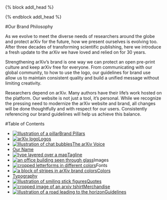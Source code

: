 {% block addl_head %}
<link rel="stylesheet" type="text/css" href="{{'/css/brand_guide.css' | urlize}}""/>
{% endblock addl_head %}

#Our Brand Philosophy

As we evolve to meet the diverse needs of researchers around the globe and protect arXiv for the future, how we present ourselves is evolving too. After three decades of transforming scientific publishing, here we introduce a fresh update to the arXiv we have loved and relied on for 30 years.

Strengthening arXiv’s brand is one way we can protect an open pre-print culture and keep arXiv free for everyone. From communicating with our global community, to how to use the logo, our guidelines for brand use allow us to maintain consistent quality and build a unified message without limiting creativity.

Researchers depend on arXiv. Many authors have their life’s work hosted on the platform. Our website is not just a tool, it’s personal. While we recognize the pressing need to modernize the arXiv website and brand, all changes will be done thoughtfully and with respect for our users. Consistently referencing our brand guidelines will help us achieve this balance.

#Table of Contents
<div class="TOC">
  <ul>
    <li><a href="/brand/brand-pillars"><img src="images/brand-icon-pillars.jpg" alt="Illustration of a pillar">Brand Pillars</a></li>
    <li><a href="/brand/logos"><img src="images/brand-icon-logos.jpg" alt="arXiv logo">Logos</a></li>
    <li><a href="/brand/voice"><img src="images/brand-icon-voice.jpg" alt="Illustration of chat bubbles">The arXiv Voice</a></li>
    <li><a href="/brand/our-name"><img src="images/brand-icon-name.jpg" alt="">Our Name</a></li>
    <li><a href="/brand/tagline"><img src="images/brand-icon-tagline.jpg" alt="type layered over a map">Tagline</a></li>
    <li><a href="/brand/images"><img src="images/brand-icon-images.jpg" alt="an office building seen through glass"></a>Images</li>
    <li><a href="/brand/fonts"><img src="images/brand-icon-fonts.jpg" alt="cropped letterforms in different colors"></a>Fonts</li>
    <li><a href="/brand/colors"><img src="images/brand-icon-colors.jpg" alt="a block of stripes in arXiv brand colors">Colors</a></li>
    <li><a href="/brand/typography"><img src="images/brand-icon-typography.jpg" alt="">Typography</a></li>
    <li><a href="/brand/quotes"><img src="images/brand-icon-quotes.jpg" alt="Illustration of smiling stick figures">Quotes</a></li>
    <li><a href="/brand/merchandise"><img src="images/brand-icon-swag.jpg" alt="cropped image of an arxiv tshirt">Merchandise</a></li>
    <li><a href="/brand/brand-guidelines"><img src="images/brand-icon-guidelines.jpg" alt="illustration of a road leading to the horizon">Guidelines</a></li>
  </ul>
</div>
